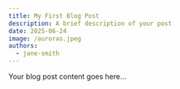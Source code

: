 ```yaml
---
title: My First Blog Post
description: A brief description of your post
date: 2025-06-24
image: /auroras.jpeg
authors:
  - jane-smith
---
```


Your blog post content goes here...
